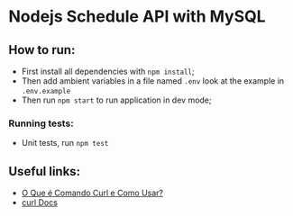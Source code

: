 # Nodejs Schedule API with MySQL

## How to run:

- First install all dependencies with `npm install`;
- Then add ambient variables in a file named `.env` look at the example in `.env.example`
- Then run `npm start` to run application in dev mode;

### Running tests:

- Unit tests, run `npm test`

## Useful links:

- [O Que é Comando Curl e Como Usar?](https://www.hostinger.com.br/tutoriais/comando-curl-linux)
- [curl Docs](https://curl.se/docs/)
